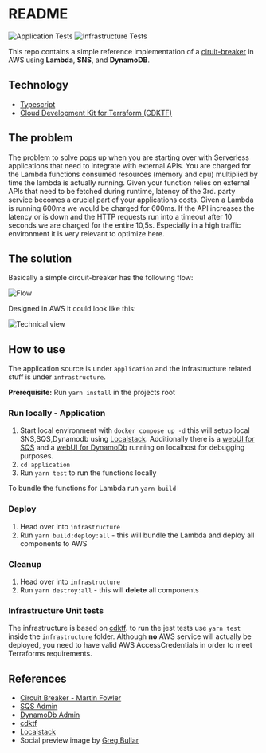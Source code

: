# README #

![Application Tests](https://github.com/PacoVK/circuit-breaker-cdktf/actions/workflows/application.test.yml/badge.svg?branch=main)
![Infrastructure Tests](https://github.com/PacoVK/circuit-breaker-cdktf/actions/workflows/infrastructure.test.yml/badge.svg?branch=main)

This repo contains a simple reference implementation of a [ciruit-breaker](https://martinfowler.com/bliki/CircuitBreaker.html) in AWS using **Lambda**, **SNS**, and **DynamoDB**.

## Technology

* [Typescript](https://www.typescriptlang.org/)
* [Cloud Development Kit for Terraform (CDKTF)](https://www.terraform.io/cdktf)

## The problem
The problem to solve pops up when you are starting over with Serverless applications that need to integrate with external APIs. 
You are charged for the Lambda functions consumed resources (memory and cpu) multiplied by time the lambda is actually running.
Given your function relies on external APIs that need to be fetched during runtime, latency of the 3rd. party service becomes a crucial part of your 
applications costs.
Given a Lambda is running 600ms we would be charged for 600ms. If the API increases the latency or is down and the HTTP requests 
run into a timeout after 10 seconds we are charged for the entire 10,5s. Especially in a high traffic environment it 
is very relevant to optimize here.

## The solution

Basically a simple circuit-breaker has the following flow:

![Flow](http://www.plantuml.com/plantuml/proxy?cache=no&src=https://raw.githubusercontent.com/PacoVK/circuit-breaker-cdktf/main/docs/flow.iuml)

Designed in AWS it could look like this:

![Technical view](http://www.plantuml.com/plantuml/proxy?cache=no&src=https://raw.githubusercontent.com/PacoVK/circuit-breaker-cdktf/main/docs/technical_view.iuml)

## How to use

The application source is under `application` and the infrastructure related stuff is under `infrastructure`.

**Prerequisite:** Run `yarn install` in the projects root

### Run locally - Application

1. Start local environment with `docker compose up -d` this will setup local SNS,SQS,Dynamodb using [Localstack](https://localstack.cloud/).
Additionally there is a [webUI for SQS](http://localhost:3999) and a [webUI for DynamoDb](http://localhost:8001) running on localhost for debugging purposes.
2. `cd application`
3. Run `yarn test` to run the functions locally

To bundle the functions for Lambda run `yarn build` 

### Deploy

1. Head over into `infrastructure` 
2. Run `yarn build:deploy:all` - this will bundle the Lambda and deploy all components to AWS

### Cleanup

1. Head over into `infrastructure`
2. Run `yarn destroy:all` - this will **delete** all components 

### Infrastructure Unit tests

The infrastructure is based on [cdktf](https://www.terraform.io/cdktf). 
to run the jest tests use `yarn test` inside the `infrastructure` folder. Although **no** AWS service will actually be deployed,
you need to have valid AWS AccessCredentials in order to meet Terraforms requirements. 

## References

* [Circuit Breaker - Martin Fowler](https://martinfowler.com/bliki/CircuitBreaker.html)
* [SQS Admin](https://github.com/PacoVK/sqs-admin)
* [DynamoDb Admin](https://github.com/aaronshaf/dynamodb-admin)
* [cdktf](https://www.terraform.io/cdktf)
* [Localstack](https://localstack.cloud/)
* Social preview image by [Greg Bullar](https://unsplash.com/photos/Xlz-BS1BP_Q)
